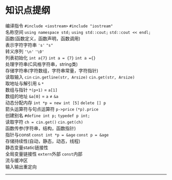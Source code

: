 # 知识点提纲
编译指令 `#include <iostream>` `#include "iostream"`        
名称空间 `using namespace std;` `using std::cout;` `std::cout << endl;`     
函数(函数定义，函数声明，函数调用)      
表示字符字符串 `'s'` `"s"`      
转义序列 `'\n'` `'\0'`      
列表初始化 `int a{7}` `int a = {7}` `int a ={}`     
处理字符串(C风格字符串，string类)       
存储字符串(字符数组，字符串常量，字符指针)      
读取输入 `cin` `cin.getline(str, Arsize)` `cin.get(str, Arsize)`        
取地址与解引用 `&` `*`      
数组与指针 `*(p+1)` = `a[1]`        
数组的地址  `&a[0]` = `a` ≠ `&a`        
动态分配内存 `int *p = new int [5]` `delete [] p`       
箭头运算符与句点运算符 `p->price` `(*p).price`      
创建别名 `#define int p;` `typedef p int;`      
读取字符 `ch = cin.get()` `cin.get(ch)`     
函数传参(字符串，结构，函数指针)        
指针与const `const int *p = &age` `const p = &age`      
存储持续性(自动，静态，动态，线程)      
静态变量static链接性        
全局变量链接性 `extern`外部 `const`内部         
流与缓冲区      
输入输出重定向      

---







